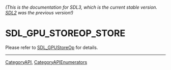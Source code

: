 ###### (This is the documentation for SDL3, which is the current stable version. [SDL2](https://wiki.libsdl.org/SDL2/) was the previous version!)
# SDL_GPU_STOREOP_STORE

Please refer to [SDL_GPUStoreOp](SDL_GPUStoreOp) for details.

----
[CategoryAPI](CategoryAPI), [CategoryAPIEnumerators](CategoryAPIEnumerators)

